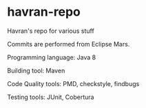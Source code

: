 # havran-repo
Havran's repo for various stuff

Commits are performed from Eclipse Mars.

Programming language: Java 8

Building tool: Maven 

Code Quality tools: PMD, checkstyle, findbugs

Testing tools: JUnit, Cobertura

